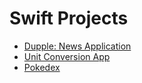 # Swift Projects

<ul>
  <li>
    <a href="https://github.com/Harshul-18/iOSProjectsA/tree/main/Dupple">
      Dupple: News Application
    </a>
  </li>
  <li>
    <a href="https://github.com/Harshul-18/SwiftProjects/tree/main/UnitConversion">
      Unit Conversion App
    </a>
  </li>
  <li>
    <a href="https://github.com/Harshul-18/SwiftProjects/tree/main/PokedexApp">
      Pokedex
    </a>
  </li>
</ul>
